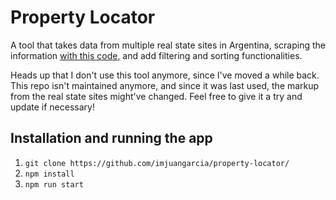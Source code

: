 # Property Locator

A tool that takes data from multiple real state sites in Argentina, scraping the information [with this code](https://github.com/imjuangarcia/property-scraper), and add filtering and sorting functionalities.

Heads up that I don't use this tool anymore, since I've moved a while back. This repo isn't maintained anymore, and since it was last used, the markup from the real state sites might've changed. Feel free to give it a try and update if necessary!

## Installation and running the app

1. `git clone https://github.com/imjuangarcia/property-locator/`
2. `npm install`
3. `npm run start`
